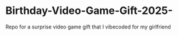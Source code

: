 # Birthday-Video-Game-Gift-2025-
Repo for a surprise video game gift that I vibecoded for my girlfriend
